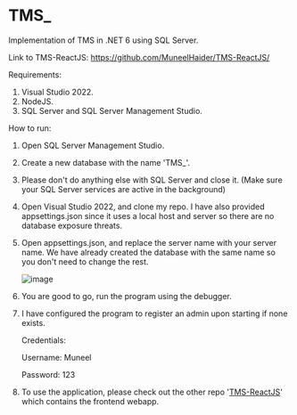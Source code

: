 # TMS_
Implementation of TMS in .NET 6 using SQL Server.

Link to TMS-ReactJS:
https://github.com/MuneelHaider/TMS-ReactJS/

Requirements:
1. Visual Studio 2022.
2. NodeJS.
3. SQL Server and SQL Server Management Studio.

How to run:
1. Open SQL Server Management Studio.
2. Create a new database with the name 'TMS_'.
3. Please don't do anything else with SQL Server and close it. (Make sure your SQL Server services are active in the background)
4. Open Visual Studio 2022, and clone my repo. I have also provided appsettings.json since it uses a local host and server so there are no database exposure threats.
5. Open appsettings.json, and replace the server name with your server name. We have already created the database with the same name so you don't need to change the rest.
   
   ![image](https://github.com/user-attachments/assets/a27bef19-dda2-4d0f-a0b8-ad023b4a3698)

   
6. You are good to go, run the program using the debugger.
7. I have configured the program to register an admin upon starting if none exists.

   Credentials:

   Username: Muneel

   Password: 123

8. To use the application, please check out the other repo '[TMS-ReactJS](https://github.com/MuneelHaider/TMS-ReactJS)' which contains the frontend webapp.
